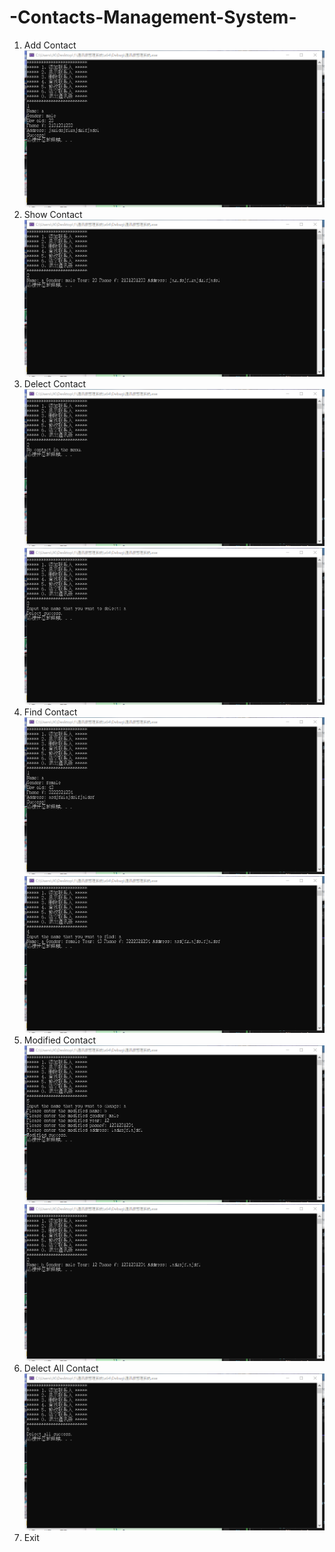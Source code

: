 # -Contacts-Management-System-

1. Add Contact
![image](https://github.com/2097657502/-Contacts-Management-System-/blob/main/%E9%80%9A%E8%AE%AF%E5%BD%95%E7%AE%A1%E7%90%86%E7%B3%BB%E7%BB%9F/1.png)
2. Show Contact
![image](https://github.com/2097657502/-Contacts-Management-System-/blob/main/%E9%80%9A%E8%AE%AF%E5%BD%95%E7%AE%A1%E7%90%86%E7%B3%BB%E7%BB%9F/2.png)
3. Delect Contact
![image](https://github.com/2097657502/-Contacts-Management-System-/blob/main/%E9%80%9A%E8%AE%AF%E5%BD%95%E7%AE%A1%E7%90%86%E7%B3%BB%E7%BB%9F/3-1.png)
![image](https://github.com/2097657502/-Contacts-Management-System-/blob/main/%E9%80%9A%E8%AE%AF%E5%BD%95%E7%AE%A1%E7%90%86%E7%B3%BB%E7%BB%9F/3.png)
4. Find Contact
![image](https://github.com/2097657502/-Contacts-Management-System-/blob/main/%E9%80%9A%E8%AE%AF%E5%BD%95%E7%AE%A1%E7%90%86%E7%B3%BB%E7%BB%9F/4-1.png)
![image](https://github.com/2097657502/-Contacts-Management-System-/blob/main/%E9%80%9A%E8%AE%AF%E5%BD%95%E7%AE%A1%E7%90%86%E7%B3%BB%E7%BB%9F/4-2.png)
5. Modified Contact
![image](https://github.com/2097657502/-Contacts-Management-System-/blob/main/%E9%80%9A%E8%AE%AF%E5%BD%95%E7%AE%A1%E7%90%86%E7%B3%BB%E7%BB%9F/5-1.png)
![image](https://github.com/2097657502/-Contacts-Management-System-/blob/main/%E9%80%9A%E8%AE%AF%E5%BD%95%E7%AE%A1%E7%90%86%E7%B3%BB%E7%BB%9F/5-2.png)
6. Delect All Contact
![image](https://github.com/2097657502/-Contacts-Management-System-/blob/main/%E9%80%9A%E8%AE%AF%E5%BD%95%E7%AE%A1%E7%90%86%E7%B3%BB%E7%BB%9F/6.png)
7. Exit

